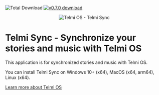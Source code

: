 ![Total Download](https://img.shields.io/github/downloads/DantSu/Telmi-Sync/total.svg) [![v0.7.0 download](https://img.shields.io/github/downloads/DantSu/Telmi-Sync/0.7.0/total.svg)](https://github.com/DantSu/Telmi-Sync/releases/tag/0.7.0)

<p align="center"><img = src="https://dantsu.com/files/Telmi_MiyooPC.jpg" alt="Telmi OS - Telmi Sync" /></p>

# Telmi Sync - Synchronize your stories and music with Telmi OS

This application is for synchronized stories and music with Telmi OS.

You can install Telmi Sync on Windows 10+ (x64), MacOS (x64, arm64), Linux (x64).

[Learn more about Telmi OS](https://github.com/DantSu/Telmi-story-teller)

